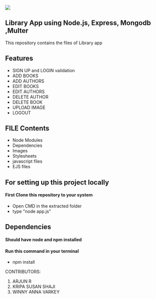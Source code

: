 ![](https://cdn1.bbcode0.com/uploads/2021/5/21/cb72c5c289507e7d266c69990d2c1d0a-full.png)

## Library App using Node.js, Express, Mongodb ,Multer
This repository contains the files of Library app

## Features
+ SIGN UP and LOGIN validation
+ ADD BOOKS 
+ ADD AUTHORS
+ EDIT BOOKS
+ EDIT AUTHORS
+ DELETE AUTHOR
+ DELETE BOOK
+ UPLOAD IMAGE
+ LOGOUT


## FILE Contents
+ Node Modules
+ Dependencies
+ Images
+ Stylesheets
+ javascript files 
+ EJS files


## For setting up this project locally
####  First Clone this repository to your system
+ Open CMD in the extracted folder
+ type "node app.js"

## Dependencies
####  Should have node and npm installed
####  Run this command in your terminal
+ npm install 





CONTRIBUTORS:
1. ARJUN R
2. KRIPA SUSAN SHAJI
3. WINNY ANNA VARKEY

